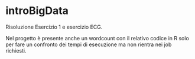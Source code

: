 # introBigData

Risoluzione Esercizio 1 e esercizio ECG.

Nel progetto è presente anche un wordcount con il relativo codice in R solo per fare un confronto dei tempi di esecuzione ma non rientra nei job richiesti.
